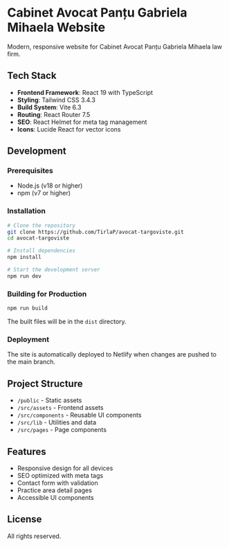# Cabinet Avocat Panțu Gabriela Mihaela Website

Modern, responsive website for Cabinet Avocat Panțu Gabriela Mihaela law firm.

## Tech Stack

- **Frontend Framework**: React 19 with TypeScript
- **Styling**: Tailwind CSS 3.4.3
- **Build System**: Vite 6.3
- **Routing**: React Router 7.5
- **SEO**: React Helmet for meta tag management
- **Icons**: Lucide React for vector icons

## Development

### Prerequisites

- Node.js (v18 or higher)
- npm (v7 or higher)

### Installation

```bash
# Clone the repository
git clone https://github.com/TirlaP/avocat-targoviste.git
cd avocat-targoviste

# Install dependencies
npm install

# Start the development server
npm run dev
```

### Building for Production

```bash
npm run build
```

The built files will be in the `dist` directory.

### Deployment

The site is automatically deployed to Netlify when changes are pushed to the main branch.

## Project Structure

- `/public` - Static assets
- `/src/assets` - Frontend assets
- `/src/components` - Reusable UI components
- `/src/lib` - Utilities and data
- `/src/pages` - Page components

## Features

- Responsive design for all devices
- SEO optimized with meta tags
- Contact form with validation
- Practice area detail pages
- Accessible UI components

## License

All rights reserved.
